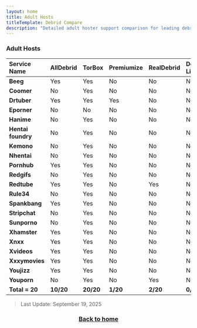 ```yaml
---
layout: home
title: Adult Hosts
titleTemplate: Debrid Compare
description: "Detailed adult hoster support comparison for leading debrid/multi-hoster services."
---
```


### Adult Hosts

| **Service Name** | **AllDebrid** | **TorBox** | **Premiumize** | **RealDebrid** | **Debrid-Link** | **LinkSnappy** | **Mega-Debrid** | **Deepbrid** | **High-Way** | **Offcloud** |
| :--- | :--- | :--- | :--- | :--- | :--- | :--- | :--- | :--- | :--- | :--- |
| **Beeg** | Yes | Yes | No | No | No | No | No | No | No | No |
| **Coomer** | No | Yes | No | No | No | No | No | No | No | No |
| **Drtuber** | Yes | Yes | Yes | No | No | No | No | No | No | No |
| **Eporner** | No | No | No | No | No | No | No | No | No | Yes |
| **Hanime** | No | Yes | No | No | No | No | No | No | No | No |
| **Hentai foundry** | No | Yes | No | No | No | No | No | No | No | No |
| **Kemono** | No | Yes | No | No | No | No | No | No | No | No |
| **Nhentai** | No | Yes | No | No | No | No | No | No | No | No |
| **Pornhub** | Yes | Yes | No | No | No | No | No | No | No | Yes |
| **Redgifs** | No | Yes | No | No | No | No | No | No | No | No |
| **Redtube** | Yes | Yes | No | Yes | No | No | No | Yes | No | Yes |
| **Rule34** | No | Yes | No | No | No | No | No | No | No | No |
| **Spankbang** | Yes | Yes | No | No | No | No | No | No | No | Yes |
| **Stripchat** | No | Yes | No | No | No | No | No | No | No | No |
| **Sunporno** | No | Yes | No | No | No | No | Yes | No | No | No |
| **Xhamster** | Yes | Yes | No | No | No | No | No | No | No | Yes |
| **Xnxx** | Yes | Yes | No | No | No | No | No | No | No | No |
| **Xvideos** | Yes | Yes | No | No | No | No | No | No | No | Yes |
| **Xxxymovies** | Yes | Yes | No | No | No | No | No | No | No | No |
| **Youjizz** | Yes | Yes | No | No | No | No | No | No | No | Yes |
| **Youporn** | No | Yes | No | Yes | No | No | No | No | No | Yes |
| **Total = 20**     | **10/20**     | **20/20**  | **1/20**       | **2/20**       | **0/20**        | **0/20**       | **1/20**        | **1/20**     | **0/20**     |

> Last Update: September 19, 2025

<div align="center">

### [Back to home](./README.md)

</div>